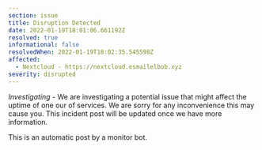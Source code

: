 ```yaml
---
section: issue
title: Disruption Detected
date: 2022-01-19T18:01:06.661192Z
resolved: true
informational: false
resolvedWhen: 2022-01-19T18:02:35.545598Z
affected:
  - Nextcloud - https://nextcloud.esmailelbob.xyz
severity: disrupted
---
```

*Investigating* - We are investigating a potential issue that might affect the uptime of one our of services. We are sorry for any inconvenience this may cause you. This incident post will be updated once we have more information.

This is an automatic post by a monitor bot.
        